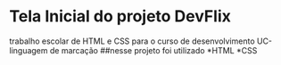 # Tela Inicial do projeto DevFlix
trabalho escolar de HTML e CSS para o curso de desenvolvimento UC-linguagem de marcação
##nesse projeto foi utilizado 
*HTML
*CSS
